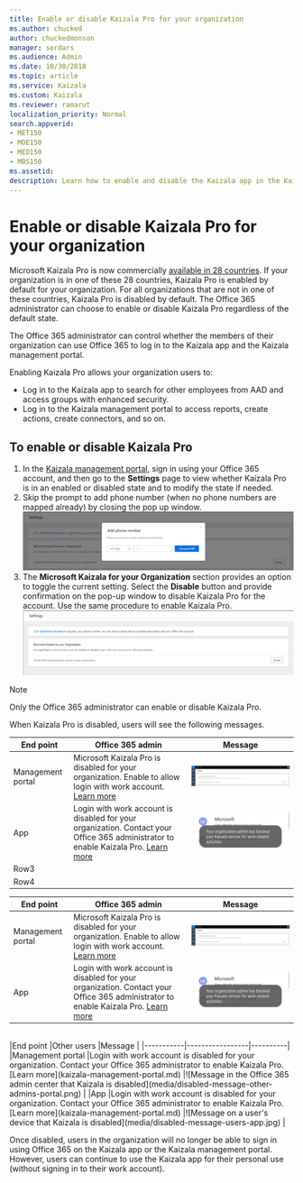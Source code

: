 ```yaml
---
title: Enable or disable Kaizala Pro for your organization
ms.author: chucked
author: chuckedmonson
manager: serdars
ms.audience: Admin
ms.date: 10/30/2018
ms.topic: article
ms.service: Kaizala
ms.custom: Kaizala
ms.reviewer: ramarut
localization_priority: Normal
search.appverid:
- MET150
- MOE150
- MED150
- MBS150
ms.assetid: 
description: Learn how to enable and disable the Kaizala app in the Kaizala management portal.
---
```


# Enable or disable Kaizala Pro for your organization 

Microsoft Kaizala Pro is now commercially [available in 28 countries](regional-availability.md). If your organization is in one of these 28 countries, Kaizala Pro is enabled by default for your organization. For all organizations that are not in one of these countries, Kaizala Pro is disabled by default. The Office 365 administrator can choose to enable or disable Kaizala Pro regardless of the default state. 

The Office 365 administrator can control whether the members of their organization can use Office 365 to log in to the Kaizala app and the Kaizala management portal. 

Enabling Kaizala Pro allows your organization users to:
- Log in to the Kaizala app to search for other employees from AAD and access groups with enhanced security.
- Log in to the Kaizala management portal to access reports, create actions, create connectors, and so on.
 
## To enable or disable Kaizala Pro

1. In the [Kaizala management portal](https://manage.kaiza.la/), sign in using your Office 365 account, and then go to the **Settings** page to view whether Kaizala Pro is in an enabled or disabled state and to modify the state if needed. 
2. Skip the prompt to add phone number (when no phone numbers are mapped already) by closing the pop up window.
![Prompt to add phone number in Kaizala management portal](media/prompt-to-add-phone-number.png)
3. The **Microsoft Kaizala for your Organization** section provides an option to toggle the current setting. Select the **Disable** button and provide confirmation on the pop-up window to disable Kaizala Pro for the account. Use the same procedure to enable Kaizala Pro. 
![Enable or disable Kaizala from the Settings page in Kaizala management portal](media/enable-disable-kaizala-from-settings-page.png)
> [!NOTE]
> Only the Office 365 administrator can enable or disable Kaizala Pro.

When Kaizala Pro is disabled, users will see the following messages.


|End point  |Office 365 admin  |Message  |
|---------|---------|---------|
|Management portal          |Microsoft Kaizala Pro is disabled for your organization. Enable to allow login with work account. [Learn more](kaizala-management-portal.md)         |![Message in the Office 365 admin center that Kaizala is disabled](media/disabled-message-tenant-admin-portal.png)         |
|App    |Login with work account is disabled for your organization. Contact your Office 365 administrator to enable Kaizala Pro. [Learn more](kaizala-management-portal.md)        |![Message on a user's device that Kaizala is disabled](media/disabled-message-users-app.jpg)         |
|Row3     |         |         |
|Row4     |         |         |



|End point  |Office 365 admin |Message   |
|-----------|-----------------|----------|
|Management portal     |Microsoft Kaizala Pro is disabled for your organization. Enable to allow login with work account. [Learn more](kaizala-management-portal.md) |![Message in the Office 365 admin center that Kaizala is disabled](media/disabled-message-tenant-admin-portal.png)    |
|App     |Login with work account is disabled for your organization. Contact your Office 365 administrator to enable Kaizala Pro. [Learn more](kaizala-management-portal.md) |![Message on a user's device that Kaizala is disabled](media/disabled-message-users-app.jpg)    |
<br>
|End point  |Other users     |Message   |
|-----------|-----------------|----------|
|Management portal     |Login with work account is disabled for your organization. Contact your Office 365 administrator to enable Kaizala Pro. [Learn more](kaizala-management-portal.md) |![Message in the Office 365 admin center that Kaizala is disabled](media/disabled-message-other-admins-portal.png)     |
|App     |Login with work account is disabled for your organization. Contact your Office 365 administrator to enable Kaizala Pro. [Learn more](kaizala-management-portal.md) |![Message on a user's device that Kaizala is disabled](media/disabled-message-users-app.jpg)     |

Once disabled, users in the organization will no longer be able to sign in using Office 365 on the Kaizala app or the Kaizala management portal. However, users can continue to use the Kaizala app for their personal use (without signing in to their work account).

